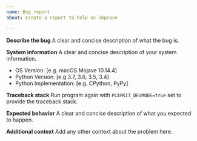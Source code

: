 ```yaml
---
name: Bug report
about: Create a report to help us improve

---
```


**Describe the bug**
A clear and concise description of what the bug is.

**System information**
A clear and concise description of your system information.
 - OS Version: [e.g. macOS Mojave 10.14.4]
 - Python Version: [e.g 3.7, 3.6, 3.5, 3.4]
 - Python Implementation: [e.g. CPython, PyPy]

**Traceback stack**
Run program again with `PCAPKIT_DEVMODE=true` set to provide the traceback stack.

**Expected behavior**
A clear and concise description of what you expected to happen.

**Additional context**
Add any other context about the problem here.
